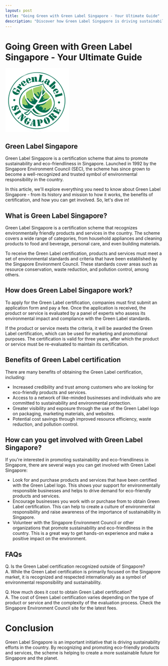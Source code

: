 ```yaml
---
layout: post
title: "Going Green with Green Label Singapore - Your Ultimate Guide"
description: "Discover how Green Label Singapore is driving sustainability efforts in the country, and how you can join the green revolution."
---
```

# Going Green with Green Label Singapore - Your Ultimate Guide
![Green Label Singapore](/images/greenlabel.png "Green Label Singapore")

## Green Label Singapore
Green Label Singapore is a certification scheme that aims to promote sustainability and eco-friendliness in Singapore. Launched in 1992 by the Singapore Environment Council (SEC), the scheme has since grown to become a well-recognized and trusted symbol of environmental responsibility in the country.

In this article, we'll explore everything you need to know about Green Label Singapore - from its history and mission to how it works, the benefits of certification, and how you can get involved. So, let's dive in!

## What is Green Label Singapore?

Green Label Singapore is a certification scheme that recognizes environmentally friendly products and services in the country. The scheme covers a wide range of categories, from household appliances and cleaning products to food and beverage, personal care, and even building materials.

To receive the Green Label certification, products and services must meet a set of environmental standards and criteria that have been established by the Singapore Environment Council. These standards cover areas such as resource conservation, waste reduction, and pollution control, among others.

## How does Green Label Singapore work?

To apply for the Green Label certification, companies must first submit an application form and pay a fee. Once the application is received, the product or service is evaluated by a panel of experts who assess its environmental impact and compliance with the Green Label standards.

If the product or service meets the criteria, it will be awarded the Green Label certification, which can be used for marketing and promotional purposes. The certification is valid for three years, after which the product or service must be re-evaluated to maintain its certification.

## Benefits of Green Label certification

There are many benefits of obtaining the Green Label certification, including:

* Increased credibility and trust among customers who are looking for eco-friendly products and services.
* Access to a network of like-minded businesses and individuals who are committed to sustainability and environmental protection.
* Greater visibility and exposure through the use of the Green Label logo on packaging, marketing materials, and websites.
* Potential cost savings through improved resource efficiency, waste reduction, and pollution control.

## How can you get involved with Green Label Singapore?

If you're interested in promoting sustainability and eco-friendliness in Singapore, there are several ways you can get involved with Green Label Singapore:

* Look for and purchase products and services that have been certified with the Green Label logo. This shows your support for environmentally responsible businesses and helps to drive demand for eco-friendly products and services.
* Encourage businesses you work with or purchase from to obtain Green Label certification. This can help to create a culture of environmental responsibility and raise awareness of the importance of sustainability in Singapore.
* Volunteer with the Singapore Environment Council or other organizations that promote sustainability and eco-friendliness in the country. This is a great way to get hands-on experience and make a positive impact on the environment.

## FAQs

Q. Is the Green Label certification recognized outside of Singapore?  
A. While the Green Label certification is primarily focused on the Singapore market, it is recognized and respected internationally as a symbol of environmental responsibility and sustainability.

Q. How much does it cost to obtain Green Label certification?  
A. The cost of Green Label certification varies depending on the type of product or service and the complexity of the evaluation process. Check the Singapore Environment Council site for the latest fees.

# Conclusion
Green Label Singapore is an important initiative that is driving sustainability efforts in the country. By recognizing and promoting eco-friendly products and services, the scheme is helping to create a more sustainable future for Singapore and the planet.
